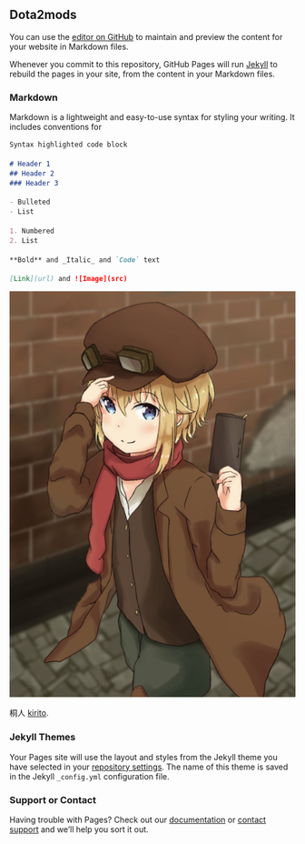 ## Dota2mods

You can use the [editor on GitHub](https://github.com/zerofworld/moetomoe/edit/master/README.md) to maintain and preview the content for your website in Markdown files.

Whenever you commit to this repository, GitHub Pages will run [Jekyll](https://jekyllrb.com/) to rebuild the pages in your site, from the content in your Markdown files.

### Markdown

Markdown is a lightweight and easy-to-use syntax for styling your writing. It includes conventions for

```markdown
Syntax highlighted code block

# Header 1
## Header 2
### Header 3

- Bulleted
- List

1. Numbered
2. List

**Bold** and _Italic_ and `Code` text

[Link](url) and ![Image](src)
```
![Ange](https://github.com/zerofworld/dota2mod/blob/master/images/64895794_p0_master1200.jpg)

桐人 [kirito](https://yadi.sk/d/TZxj61quRbWCCA).

### Jekyll Themes

Your Pages site will use the layout and styles from the Jekyll theme you have selected in your [repository settings](https://github.com/zerofworld/moetomoe/settings). The name of this theme is saved in the Jekyll `_config.yml` configuration file.

### Support or Contact

Having trouble with Pages? Check out our [documentation](https://help.github.com/categories/github-pages-basics/) or [contact support](https://github.com/contact) and we’ll help you sort it out.
